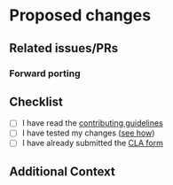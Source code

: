 # Proposed changes
<!-- Describe the changes proposed in this PR.

Provide good PR descriptions as the project maintainers aren't necessarily
familiar with the packages you are slicing.

We use conventional commits
(https://www.conventionalcommits.org/en/v1.0.0/#specification), so if not yet
specified in your commit messages, make sure you describe the type of change
being proposed in this PR (i.e. feat, test, fix, ci, chore, docs).
-->

## Related issues/PRs
<!-- If any -->

### Forward porting
<!-- This change MUST also be proposed to all newer, and still supported,
releases. List the corresponding PRs, or ignore if not applicable. -->


## Checklist
<!-- Go over all the following points, and put an `x` in all the boxes
that apply. -->

* [ ] I have read the [contributing guidelines](
https://github.com/canonical/chisel-releases/blob/main/CONTRIBUTING.md)
* [ ] I have tested my changes ([see how](https://github.com/canonical/chisel-releases/blob/main/CONTRIBUTING.md#7-test-your-slices-before-opening-a-pr))
* [ ] I have already submitted the [CLA form](
https://ubuntu.com/legal/contributors/agreement)

## Additional Context
<!-- If relevant -->